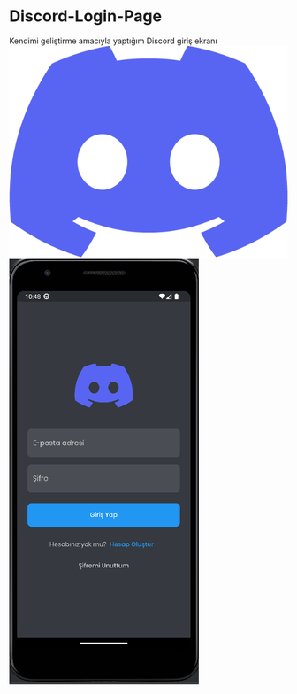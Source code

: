 # Discord-Login-Page
Kendimi geliştirme amacıyla yaptığım Discord giriş ekranı
![alt text](https://github.com/Fuatorium/Discord-Login-Page/blob/main/discord_logo.png?raw=true)
![alt text](https://github.com/Fuatorium/Discord-Login-Page/blob/main/dc.PNG?raw=true)
